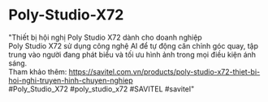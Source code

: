 # Poly-Studio-X72
"Thiết bị hội nghị Poly Studio X72 dành cho doanh nghiệp <br>
Poly Studio X72 sử dụng công nghệ AI để tự động căn chỉnh góc quay, tập trung vào người đang phát biểu và tối ưu hình ảnh trong mọi điều kiện ánh sáng.  <br>
Tham khảo thêm: https://savitel.com.vn/products/poly-studio-x72-thiet-bi-hoi-nghi-truyen-hinh-chuyen-nghiep  <br>
#Poly_Studio_X72 #poly_studio_x72 #SAVITEL #savitel"
